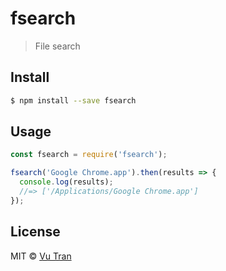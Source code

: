 # fsearch

> File search

## Install

```bash
$ npm install --save fsearch
```

## Usage

```js
const fsearch = require('fsearch');

fsearch('Google Chrome.app').then(results => {
  console.log(results);
  //=> ['/Applications/Google Chrome.app']  
});

```
## License

MIT © [Vu Tran](https://github.com/vutran/)
